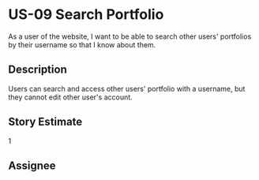 # US-09 Search Portfolio

As a user of the website, I want to be able to search other users' portfolios by their username so that I know about them.

## Description

Users can search and access other users' portfolio with a username, but they cannot edit other user's account.

## Story Estimate

1

## Assignee